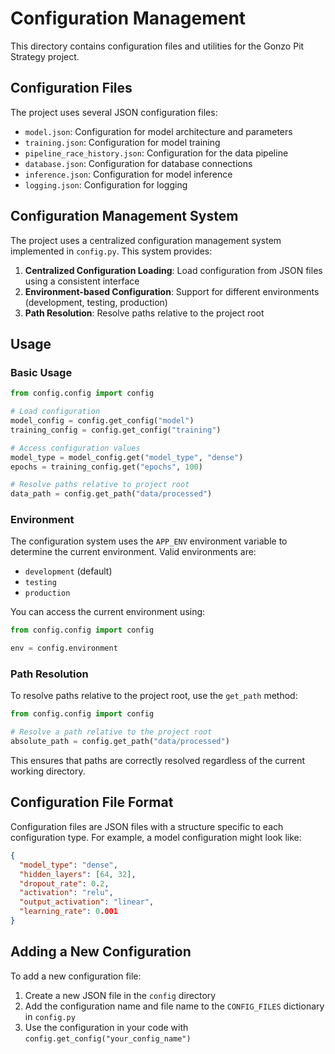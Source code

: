 # Configuration Management

This directory contains configuration files and utilities for the Gonzo Pit Strategy project.

## Configuration Files

The project uses several JSON configuration files:

- `model.json`: Configuration for model architecture and parameters
- `training.json`: Configuration for model training
- `pipeline_race_history.json`: Configuration for the data pipeline
- `database.json`: Configuration for database connections
- `inference.json`: Configuration for model inference
- `logging.json`: Configuration for logging

## Configuration Management System

The project uses a centralized configuration management system implemented in `config.py`. This system provides:

1. **Centralized Configuration Loading**: Load configuration from JSON files using a consistent interface
2. **Environment-based Configuration**: Support for different environments (development, testing, production)
3. **Path Resolution**: Resolve paths relative to the project root

## Usage

### Basic Usage

```python
from config.config import config

# Load configuration
model_config = config.get_config("model")
training_config = config.get_config("training")

# Access configuration values
model_type = model_config.get("model_type", "dense")
epochs = training_config.get("epochs", 100)

# Resolve paths relative to project root
data_path = config.get_path("data/processed")
```

### Environment

The configuration system uses the `APP_ENV` environment variable to determine the current environment. Valid environments are:

- `development` (default)
- `testing`
- `production`

You can access the current environment using:

```python
from config.config import config

env = config.environment
```

### Path Resolution

To resolve paths relative to the project root, use the `get_path` method:

```python
from config.config import config

# Resolve a path relative to the project root
absolute_path = config.get_path("data/processed")
```

This ensures that paths are correctly resolved regardless of the current working directory.

## Configuration File Format

Configuration files are JSON files with a structure specific to each configuration type. For example, a model configuration might look like:

```json
{
  "model_type": "dense",
  "hidden_layers": [64, 32],
  "dropout_rate": 0.2,
  "activation": "relu",
  "output_activation": "linear",
  "learning_rate": 0.001
}
```

## Adding a New Configuration

To add a new configuration file:

1. Create a new JSON file in the `config` directory
2. Add the configuration name and file name to the `CONFIG_FILES` dictionary in `config.py`
3. Use the configuration in your code with `config.get_config("your_config_name")`